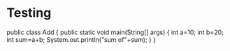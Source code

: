 # Testing
public class Add {
	public static void main(String[] args) {
		int a=10;
		int b=20;
		int sum=a+b;
		System.out.println("sum of"+sum);
	}
}
